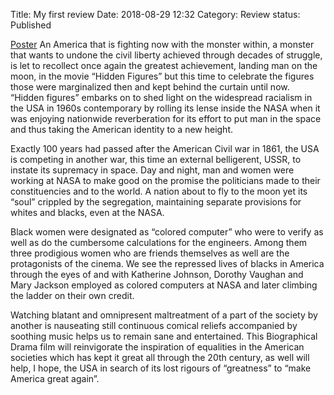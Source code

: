 Title: My first review
Date: 2018-08-29 12:32
Category: Review
status: Published

[Poster]({attach}/images/Hidden_figure_poster.jpeg)
An America that is fighting now with the monster within, a monster that wants to undone the civil liberty achieved through decades of struggle, is let to recollect once again the greatest achievement, landing man on the moon, in the movie “Hidden Figures” but this time to celebrate the figures those were marginalized then and kept behind the curtain until now. “Hidden figures” embarks on to shed light on the widespread racialism in the USA in 1960s contemporary by rolling its lense inside the NASA when it was enjoying nationwide reverberation for its effort to put man in the space and thus taking the American identity to a new height.

Exactly 100 years had passed after the American Civil war in 1861, the USA is competing in another war, this time an external belligerent, USSR, to instate its supremacy in space. Day and night, man and women were working at NASA to make good on the promise the politicians made to their constituencies and to the world. A nation about to fly to the moon yet its “soul” crippled by the segregation, maintaining separate provisions for whites and blacks, even at the NASA. 

Black women were designated as “colored computer” who were to verify as well as do the cumbersome calculations for the engineers. Among them three prodigious women who are friends themselves as well are the protagonists of the cinema. We see the repressed lives of blacks in America through the eyes of and with Katherine Johnson, Dorothy Vaughan and Mary Jackson employed as colored computers at NASA and later climbing the ladder on their own credit. 

Watching blatant and omnipresent maltreatment of a part of the society by another is nauseating still continuous comical reliefs accompanied by soothing music helps us to remain sane and entertained. This Biographical Drama film will reinvigorate the inspiration of equalities in the American societies which has kept it great all through the 20th century, as well will help, I hope, the USA in search of its lost rigours of “greatness” to “make America great again”.
